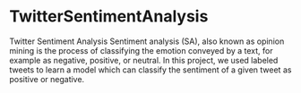 # TwitterSentimentAnalysis
Twitter Sentiment Analysis
Sentiment analysis (SA), also known as opinion mining is the process of classifying the emotion conveyed by a text, for example as negative, positive, or neutral. In this project, we used labeled tweets to learn a model which can classify the sentiment of a given tweet as positive or negative. 
